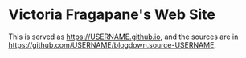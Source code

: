 # Victoria Fragapane's Web Site

This is served as https://USERNAME.github.io, and the sources are in https://github.com/USERNAME/blogdown.source-USERNAME.

